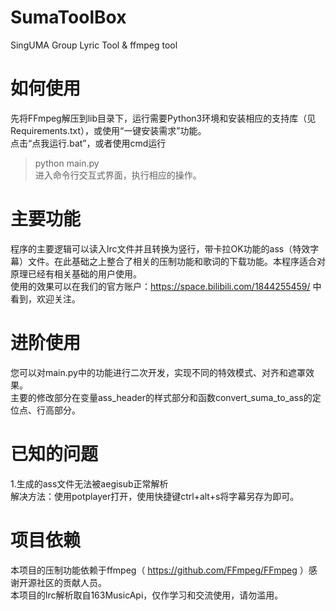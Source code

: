 # SumaToolBox
SingUMA Group Lyric Tool &amp; ffmpeg tool


# 如何使用  
先将FFmpeg解压到lib目录下，运行需要Python3环境和安装相应的支持库（见Requirements.txt），或使用“一键安装需求”功能。  
点击“点我运行.bat”，或者使用cmd运行  
> python main.py  
进入命令行交互式界面，执行相应的操作。  

# 主要功能
程序的主要逻辑可以读入lrc文件并且转换为竖行，带卡拉OK功能的ass（特效字幕）文件。在此基础之上整合了相关的压制功能和歌词的下载功能。本程序适合对原理已经有相关基础的用户使用。  
使用的效果可以在我们的官方账户：https://space.bilibili.com/1844255459/ 中看到，欢迎关注。  

# 进阶使用
您可以对main.py中的功能进行二次开发，实现不同的特效模式、对齐和遮罩效果。  
主要的修改部分在变量ass_header的样式部分和函数convert_suma_to_ass的定位点、行高部分。  

# 已知的问题
1.生成的ass文件无法被aegisub正常解析  
解决方法：使用potplayer打开，使用快捷键ctrl+alt+s将字幕另存为即可。  

# 项目依赖
本项目的压制功能依赖于ffmpeg（ https://github.com/FFmpeg/FFmpeg ）感谢开源社区的贡献人员。  
本项目的lrc解析取自163MusicApi，仅作学习和交流使用，请勿滥用。  
